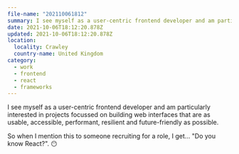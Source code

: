 ```yaml
---
file-name: "202110061812"
summary: I see myself as a user-centric frontend developer and am particularly interested in projects focussed on building web interfaces that are as usable, accessible, performant, resilient and future-friendly as possible.
date: 2021-10-06T18:12:20.878Z
updated: 2021-10-06T18:12:20.878Z
location:
  locality: Crawley
  country-name: United Kingdom
category:
  - work
  - frontend
  - react
  - frameworks
---
```


I see myself as a user-centric frontend developer and am particularly interested in projects focussed on building web interfaces that are as usable, accessible, performant, resilient and future-friendly as possible.

So when I mention this to someone recruiting for a role, I get&hellip; "Do you know React?". 😶
